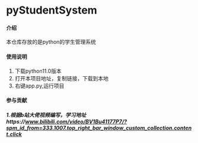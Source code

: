 # pyStudentSystem

#### 介绍
本仓库存放的是python的学生管理系统


 

#### 使用说明

1.  下载python11.0版本
2.  打开本项目地址，复制链接，下载到本地
3.  右键app.py,运行项目

#### 参与贡献
 ##### 1.根据b站大佬视频编写，学习地址https://www.bilibili.com/video/BV1Bu41177P7/?spm_id_from=333.1007.top_right_bar_window_custom_collection.content.click


